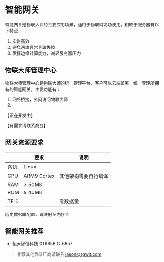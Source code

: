# 智能网关

智能网关是物联大师的主要应用场景，适用于物联网现场使用，相较于服务器有以下特点：
1. 实时高效
2. 避免网络异常导致失控
3. 发挥边缘计算能力，减轻服务器压力

## 物联大师管理中心

物联大师管理中心是物联大师的统一管理平台，客户可以云端部署，统一管理所拥有的智能网关，主要功能有：
1. 网络桥接，外网访问物联大师
2. 

【正在开发中】

【有需求请联系商务】


## 网关资源要求

|     | 要求          | 说明         |
|-----|-------------|------------|
| 系统  | Linux       |            |
| CPU | ARM9 Cortex | 其他架构需要自行编译 |
| RAM | ≥ 50MB      |            |
| ROM | ≥ 40MB      |            |
| TF卡 |             | 看数据量       |

历史数据库配置，请映射至内存卡

## 智能网关推荐

* 恒天智信科技 GT6658 GT6657

> 推荐其他靠谱厂商请联系 jason@zgwit.com
